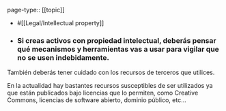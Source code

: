 page-type:: [[topic]]

- #[[Legal/Intellectual property]]

- ### Si creas activos con propiedad intelectual, deberás pensar qué mecanismos y herramientas vas a usar para vigilar que no se usen indebidamente.

También deberás tener cuidado con los recursos de terceros que utilices.

En la actualidad hay bastantes recursos susceptibles de ser utilizados ya que están publicados bajo licencias que lo permiten, como Creative Commons, licencias de software abierto, dominio público, etc...



